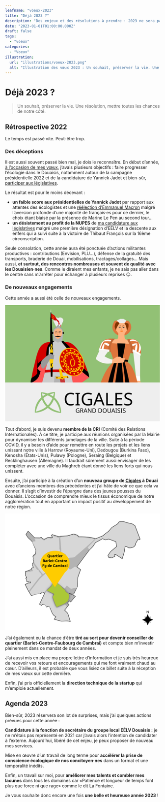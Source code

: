 ```yaml
---
leafname: "voeux-2023"
title: "Déjà 2023 ?"
description: "Des enjeux et des résolutions à prendre : 2023 ne sera pas en reste, voici mes priorités."
date: "2023-01-01T01:00:00.000Z"
draft: false
tags:
  - "voeux"
categories:
  - "Voeux"
illustration:
  url: "illustrations/voeux-2023.png"
  alt: "Illustration des vœux 2023 : Un souhait, préserver la vie. Une résolution, mettre toutes les chances de notre côté."
---
```


# Déjà 2023 ?

> Un souhait, préserver la vie. Une résolution, mettre toutes les chances de notre côté.

## Rétrospective 2022

Le temps est passé vite. Peut-être trop.

### Des déceptions

Il est aussi souvent passé bien mal, je dois le reconnaître. En début d’année, [à l’occasion de mes vœux](./retrospective-2021-et-perspectives-2022), j’avais plusieurs objectifs : faire progresser l’écologie dans le Douaisis, notamment autour de la campagne présidentielle 2022 et de la candidature de Yannick Jadot et bien-sûr, [participer aux législatives](./profession-de-foi-legislatives-2022).

Le résultat est pour le moins décevant :
- **un faible score aux présidentielles de Yannick Jadot** par rapport aux attentes des écologistes et une [réélection d’Emmanuel Macron](./second-tour-un-sursis-plus-qu-un-sursaut) malgré l’aversion profonde d’une majorité de français·es pour ce dernier, le choix étant biaisé par la présence de Marine Le Pen au second tour...
- **un désistement au profit de la NUPES** de [ma candidature aux législatives](./legislatives-2022-pas-investi-mais-implique) malgré une première désignation d’EÉLV et la descente aux enfers qui a suivi suite à la victoire de Thibaut François sur la 16ème circonscription.

Seule consolation, cette année aura été ponctuée d’actions militantes productives : contributions (Envision, PLU...), défense de la gratuité des transports, braderie de Douai, mobilisations, tractages/collages... Mais aussi, **et surtout, des rencontres nombreuses et souvent de qualité avec les Douaisien·nes**. Comme le diraient mes enfants, je ne sais pas aller dans le centre sans m’arrêter pour échanger à plusieurs reprises 😉.

### De nouveaux engagements

Cette année a aussi été celle de nouveaux engagements.

![Logo des Cigales Grand Douaisis](illustrations/cigales-grand-douaisis.svg "🖼➡️")

Tout d’abord, je suis devenu **membre de la CRI** (Comité des Relations Internationales). À ce titre, je participe aux réunions organisées par la Mairie pour dynamiser les différents jumelages de la ville. Suite à la période COVID, il y a besoin d’aide pour remettre en route les projets et les liens unissant notre ville à Harrow (Royaume-Uni), Dedougou (Burkina Faso), Kenosha (États-Unis), Pulawy (Pologne), Seraing (Belgique) et Recklinghausen (Allemagne). Il faudrait sûrement aussi envisager de les compléter avec une ville du Maghreb étant donné les liens forts qui nous unissent.

Ensuite, j’ai participé à la création d’un **nouveau groupe de [Cigales](https://www.cigales-hautsdefrance.org/) à Douai** avec d’anciens membres des précédentes et j’ai hâte de voir ce que cela va donner. Il s’agit d’investir de l’épargne dans des jeunes pousses du Douaisis. L’occasion de comprendre mieux le tissus économique de notre agglomération tout en apportant un impact positif au développement de notre région.

![Mise en avant du quartier Barlet-Centre-Faubourg de Cambrai](illustrations/douai-quartier-barlet-centre.svg "🖼⬅️")

J’ai également eu la chance d’être **tiré au sort pour devenir conseiller de quartier (Barlet-Centre-Faubourg de Cambrai)** et compte bien m’investir pleinement dans ce mandat de deux années.

J’ai aussi mis en place ma propre lettre d’information et je suis très heureux de recevoir vos retours et encouragements qui me font vraiment chaud au cœur. D’ailleurs, il est probable que vous lisiez ce billet suite à la réception de mes vœux sur cette dernière.

Enfin, j’ai pris officiellement la **direction technique de la startup** qui m’emploie actuellement.

## Agenda 2023

Bien-sûr, 2023 réservera son lot de surprises, mais j’ai quelques actions prévues pour cette année :

**Candidature à la fonction de secrétaire du groupe local EÉLV Douaisis :** je ne m’étais pas représenté en 2021 car j’avais alors l’intention de candidater à l’externe. Aujourd’hui, libéré de cet enjeu, je peux proposer de nouveau mes services.

Mise en œuvre d’un travail de long terme pour **accélérer la prise de conscience écologique de nos concitoyen·nes** dans un format et une temporalité inédits.

Enfin, un travail sur moi, pour **améliorer mes talents et combler mes lacunes** dans tous les domaines car «Patience et longueur de temps font plus que force ni que rage» comme le dit La Fontaine.

Je vous souhaite donc encore une fois **une belle et heureuse année 2023** !
